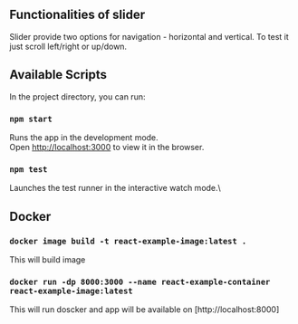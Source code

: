 
## Functionalities of slider

Slider provide two options for navigation - horizontal and vertical. To test it just scroll left/right or up/down.  

## Available Scripts

In the project directory, you can run:

### `npm start`

Runs the app in the development mode.\
Open [http://localhost:3000](http://localhost:3000) to view it in the browser.

### `npm test`

Launches the test runner in the interactive watch mode.\

## Docker

### `docker image build -t react-example-image:latest .`

This will build image
### `docker run -dp 8000:3000 --name react-example-container react-example-image:latest`

This will run doscker and app will be available on [http://localhost:8000]
